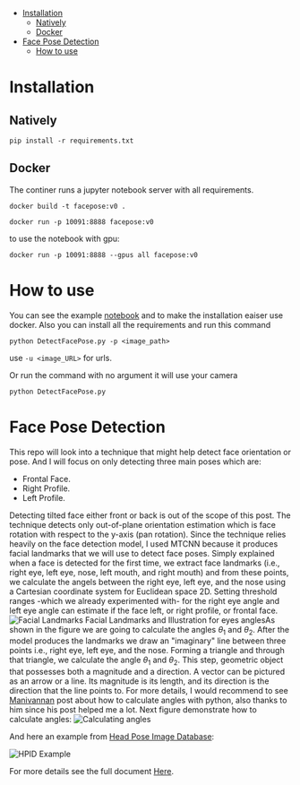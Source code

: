 
- [Installation](#installation)
  - [Natively](#natively)
  - [Docker](#docker)
- [Face Pose Detection](#face-pose-detection)
  - [How to use](#howtouse)


# Installation
## Natively
```pip install -r requirements.txt```

## Docker

The continer runs a jupyter notebook server with all requirements.

```docker build -t facepose:v0 .```

```docker run -p 10091:8888 facepose:v0```

to use the notebook with gpu:

```docker run -p 10091:8888 --gpus all facepose:v0```

# How to use
You can see the example [notebook](Notebooks/FacePoseDetection.ipynb) and to make the installation eaiser use docker. Also you can install all the requirements and run this command

```python DetectFacePose.py -p <image_path> ```

use  `-u <image_URL>` for urls.


Or run the command with no argument it will use your camera

```python DetectFacePose.py  ```

# Face Pose Detection 
This repo will look into a technique that might help detect face orientation or pose. And I will focus on only detecting three main poses which are:
- Frontal Face.
- Right Profile.
- Left Profile.

Detecting tilted face either front or back is out of the scope of this post. The technique detects only out-of-plane orientation estimation which is face rotation with respect to the y-axis (pan rotation). Since the technique relies heavily on the face detection model, I used MTCNN because it produces facial landmarks that we will use to detect face poses. Simply explained when a face is detected for the first time, we extract face landmarks (i.e., right eye, left eye, nose, left mouth, and right mouth) and from these points, we calculate the angels between the right eye, left eye, and the nose using a Cartesian coordinate system for Euclidean space 2D. Setting threshold ranges -which we already experimented with- for the right eye angle and left eye angle can estimate if the face left, or right profile, or frontal face.
![Facial Landmarks](Examples/FacialLandmarks.png)
Facial Landmarks and Illustration for eyes anglesAs shown in the figure we are going to calculate the angles $\theta_1$ and $\theta_2$. 
After the model produces the landmarks we draw an "imaginary" line between three points i.e., right eye, left eye, and the nose. Forming a triangle and through that triangle, we calculate the angle $\theta_1$ and $\theta_2$. This step, geometric object that possesses both a magnitude and a direction. A vector can be pictured as an arrow or a line. Its magnitude is its length, and its direction is the direction that the line points to. For more details, I would recommend to see  [Manivannan](https://manivannan-ai.medium.com/find-the-angle-between-three-points-from-2d-using-python-348c513e2cd) post about how to calculate angles with python, also thanks to him since his post helped me a lot. Next figure demonstrate how to calculate angles:
![Calculating angles](Examples/CalculateAngles.png)

And here an example from 
[Head Pose Image Database](http://crowley-coutaz.fr/Head%20Pose%20Image%20Database.html):

![HPID Example](Examples/FacePan.gif)

For more details see the full document [Here](Documents/FacePoseDetection.pdf). 